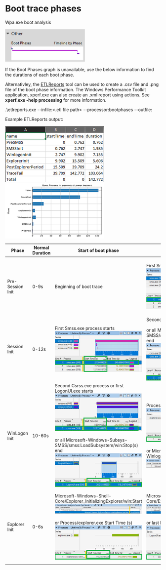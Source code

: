 # Boot trace phases

Wpa.exe boot analysis

![WPA Boot Phases](bootphasegraph.png)

If the Boot Phases graph is unavailable, use the below information to find the durations of each boot phase.

Alternativley, the [ETLReports](https://github.com/itoleck/ETLReports) tool can be used to create a .csv file and .png file of the boot phase information. The Windows Performance Toolkit application, xperf.exe can also create an .xml report using actions. See **xperf.exe -help processing** for more information.

.\etlreports.exe --infile:<.etl file path> --processor:bootphases --outfile:<output directory>

Example ETLReports output:

![bootphasesreportcsv](bootphasesreportcsv.png) ![bootphasesgraph](bootphasesgraph.png)

|       **Phase**      | **Normal Duration** | **Start of boot phase** | **End of boot phase** | **Notes** |
| ---------------------|---------------------|-------------------------|-----------------------|-----------|
| Pre-Session Init     | 0-9s | Beginning of boot trace | First Smss.exe process starts</br>![smss](smss1.png) | This boot phase starts after the BIOS/UEFI ends and the kernel loads. This phase should only take low single digit seconds to complete. |
| Session Init         | 0-12s | First Smss.exe process starts</br>![smss](smss1.png) | Second Csrss.exe process starts</br></br>or all Microsoft-Windows-Subsys-SMSS/smss:LoadSubsystem/win:Stop(s) end</br>![csrss](csrss1.png) | This phase should only take single digit seconds to complete. |
| WinLogon Init        | 10-60s | Second Csrss.exe process or first LogonUI.exe starts</br>![csrss](csrss1.png)</br></br>or all Microsoft-Windows-Subsys-SMSS/smss:LoadSubsystem/win:Stop(s) end</br>![logonui1](logonui1.png) | Process/explorer.exe Start Time (s)</br>![explorerstart](explorerstart.png)</br></br>or Microsoft-Windows-Winlogon/UserShellLaunch/win:Info</br>![usershelllaunch](usershelllaunch.png) | This is usually the longest of the boot phases as it encapsulates the starting of sessions, services and any Group Policies/scripts. A performant mean time for this boot phase is ~30 seconds. |
| Explorer Init        | 0-6s | Microsoft-Windows-Shell-Core/Explorer_InitializingExplorer/win:Start![shellcoreexplorerinit](shellcoreexplorerinit.png)</br></br>or Process/explorer.exe Start Time (s)</br>![explorerstart](explorerstart.png) | Microsoft-Windows-Shell-Core/Explorer_InitializingExplorer/win:Stop![shellcoreexplorerinitstop](shellcoreexplorerinitstop.png)</br></br>or last LogonUI.exe process ends</br>![logonui2](logonui2.png) | This boot phase starts after a user has logged on the machine. The shell(Explorer) and any startup applications start in this phase. This phase should only take single digit seconds to complete. |

